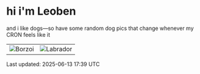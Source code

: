# hi i'm Leoben

and i like dogs—so have some random dog pics that change whenever my CRON feels like it

|  |  |
|--------|----------|
| ![Borzoi](https://random-dog-vercel.vercel.app/api/random-borzoi?v=1749836345) | ![Labrador](https://random-dog-vercel.vercel.app/api/random-labrador?v=1749836345) |

Last updated: 2025-06-13 17:39 UTC
